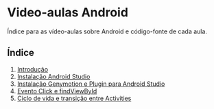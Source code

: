 Video-aulas Android
===================
Índice para as vídeo-aulas sobre Android e código-fonte de cada aula.


Índice
-------------

1. [Introdução](https://youtu.be/bkRW4HGyjNA?list=PL43Ux4e1eoZTetV5xwVM1pcXYeoelm725)
2. [Instalação Android Studio](https://youtu.be/VPaKDQ1qBDA?list=PL43Ux4e1eoZTetV5xwVM1pcXYeoelm725)
3. [Instalação Genymotion e Plugin para Android Studio](https://youtu.be/AV3_yUlZei8?list=PL43Ux4e1eoZTetV5xwVM1pcXYeoelm725)
4. [Evento Click e findViewById](https://youtu.be/1aomyMsqCIw?list=PL43Ux4e1eoZTetV5xwVM1pcXYeoelm725)
5. [Ciclo de vida e transição entre Activities](https://youtu.be/fMTX5lb76R8?list=PL43Ux4e1eoZTetV5xwVM1pcXYeoelm725)
